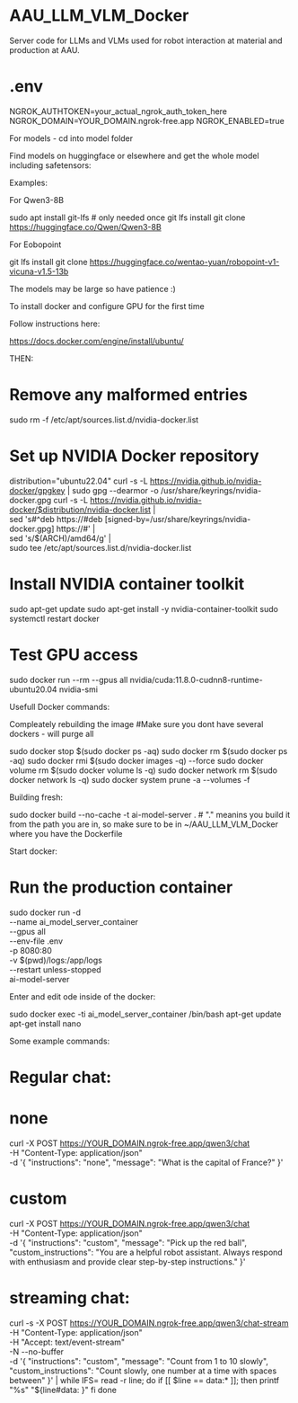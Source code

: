 # AAU_LLM_VLM_Docker
Server code for LLMs and VLMs used for robot interaction at material and production at AAU. 


# .env
NGROK_AUTHTOKEN=your_actual_ngrok_auth_token_here
NGROK_DOMAIN=YOUR_DOMAIN.ngrok-free.app
NGROK_ENABLED=true


For models - cd into model folder

Find models on huggingface or elsewhere and get the whole model including safetensors:

Examples: 

For Qwen3-8B

sudo apt install git-lfs # only needed once
git lfs install
git clone https://huggingface.co/Qwen/Qwen3-8B


For Eobopoint

git lfs install
git clone https://huggingface.co/wentao-yuan/robopoint-v1-vicuna-v1.5-13b

The models may be large so have patience :) 


To install docker and configure GPU for the first time 

Follow instructions here:

https://docs.docker.com/engine/install/ubuntu/

THEN: 

# Remove any malformed entries
sudo rm -f /etc/apt/sources.list.d/nvidia-docker.list

# Set up NVIDIA Docker repository
distribution="ubuntu22.04"
curl -s -L https://nvidia.github.io/nvidia-docker/gpgkey | sudo gpg --dearmor -o /usr/share/keyrings/nvidia-docker.gpg
curl -s -L https://nvidia.github.io/nvidia-docker/$distribution/nvidia-docker.list | \
  sed 's#^deb https://#deb [signed-by=/usr/share/keyrings/nvidia-docker.gpg] https://#' | \
  sed 's/\$(ARCH)/amd64/g' | \
  sudo tee /etc/apt/sources.list.d/nvidia-docker.list

# Install NVIDIA container toolkit
sudo apt-get update
sudo apt-get install -y nvidia-container-toolkit
sudo systemctl restart docker

# Test GPU access
sudo docker run --rm --gpus all nvidia/cuda:11.8.0-cudnn8-runtime-ubuntu20.04 nvidia-smi


Usefull Docker commands:

Compleately rebuilding the image #Make sure you dont have several dockers - will purge all

sudo docker stop $(sudo docker ps -aq)
sudo docker rm $(sudo docker ps -aq)
sudo docker rmi $(sudo docker images -q) --force
sudo docker volume rm $(sudo docker volume ls -q)
sudo docker network rm $(sudo docker network ls -q)
sudo docker system prune -a --volumes -f

Building fresh:

sudo docker build --no-cache -t ai-model-server .  # "." meanins you build it from the path you are in, so make sure to be in ~/AAU_LLM_VLM_Docker where you have the Dockerfile

Start docker:

# Run the production container
sudo docker run -d \
  --name ai_model_server_container \
  --gpus all \
  --env-file .env \
  -p 8080:80 \
  -v $(pwd)/logs:/app/logs \
  --restart unless-stopped \
  ai-model-server

Enter and edit ode inside of the docker:

sudo docker exec -ti ai_model_server_container /bin/bash 
apt-get update 
apt-get install nano

Some example commands:



# Regular chat:

# none
  curl -X POST https://YOUR_DOMAIN.ngrok-free.app/qwen3/chat \
  -H "Content-Type: application/json" \
  -d '{
    "instructions": "none",
    "message": "What is the capital of France?"
  }'

# custom
curl -X POST https://YOUR_DOMAIN.ngrok-free.app/qwen3/chat \
  -H "Content-Type: application/json" \
  -d '{
    "instructions": "custom",
    "message": "Pick up the red ball",
    "custom_instructions": "You are a helpful robot assistant. Always respond with enthusiasm and provide clear step-by-step instructions."
  }'

# streaming chat:
curl -s -X POST https://YOUR_DOMAIN.ngrok-free.app/qwen3/chat-stream \
  -H "Content-Type: application/json" \
  -H "Accept: text/event-stream" \
  -N --no-buffer \
  -d '{
    "instructions": "custom",
    "message": "Count from 1 to 10 slowly",
    "custom_instructions": "Count slowly, one number at a time with spaces between"
  }' | while IFS= read -r line; do
    if [[ $line == data:* ]]; then
      printf "%s" "${line#data: }"
    fi
  done